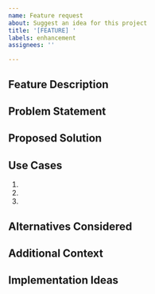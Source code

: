```yaml
---
name: Feature request
about: Suggest an idea for this project
title: '[FEATURE] '
labels: enhancement
assignees: ''

---
```


## Feature Description
<!-- A clear and concise description of the feature you'd like -->

## Problem Statement
<!-- Describe the problem this feature would solve -->

## Proposed Solution
<!-- Describe the solution you'd like -->

## Use Cases
<!-- Provide specific examples of how this feature would be used -->
1. 
2. 
3. 

## Alternatives Considered
<!-- Describe any alternative solutions or features you've considered -->

## Additional Context
<!-- Add any other context, mockups, or screenshots about the feature request here -->

## Implementation Ideas
<!-- If you have ideas on how to implement this feature, share them here -->
